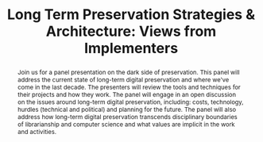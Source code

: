 ---
abstract: 'Join us for a panel presentation on the dark side of preservation. This
  panel will address the current state of long-term digital preservation and where
  we''ve come in the last decade. The presenters will review the tools and techniques
  for their projects and how they work. The panel will engage in an open discussion
  on the issues around long-term digital preservation, including: costs, technology,
  hurdles (technical and political) and planning for the future. The panel will also
  address how long-term digital preservation transcends disciplinary boundaries of
  librarianship and computer science and what values are implicit in the work and
  activities.'
creators:
- Molinaro, Mary
- Pcolar, Dave
- Skinner, Katherine
- Meister, Sam
- Schaefer, Sybil
date: null
document_url: https://services.phaidra.univie.ac.at/api/object/o:429529/download
grand_parent: iPRES
institutions: []
keywords:
- digital preservation
- digital curation
- chapel hill
landing_page_url: https://phaidra.univie.ac.at/o:429529
language: eng
layout: publication
license: CC BY 4.0 International
notes_url: null
parent: iPRES 2015
publication_type: paper
size: 231836
slides_url: null
source_name: iPRES
title: 'Long Term Preservation Strategies & Architecture: Views from Implementers'
year: 2015
---